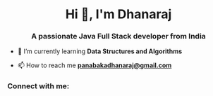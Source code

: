<h1 align="center">Hi 👋, I'm Dhanaraj</h1>
<h3 align="center">A passionate Java Full Stack developer from India</h3>

- 🌱 I’m currently learning **Data Structures and Algorithms**

- 📫 How to reach me **panabakadhanaraj@gmail.com**

<h3 align="left">Connect with me:</h3>
<p align="left">
</p>
